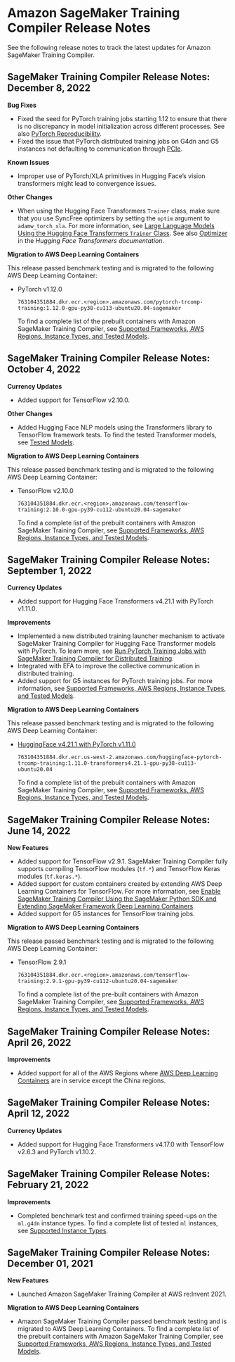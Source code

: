 # Amazon SageMaker Training Compiler Release Notes<a name="training-compiler-release-notes"></a>

See the following release notes to track the latest updates for Amazon SageMaker Training Compiler\.

## SageMaker Training Compiler Release Notes: December 8, 2022<a name="training-compiler-release-notes-20221208"></a>

**Bug Fixes**
+ Fixed the seed for PyTorch training jobs starting 1\.12 to ensure that there is no discrepancy in model initialization across different processes\. See also [PyTorch Reproducibility](https://pytorch.org/docs/stable/notes/randomness.html)\.
+ Fixed the issue that PyTorch distributed training jobs on G4dn and G5 instances not defaulting to communication through [PCIe](https://en.wikipedia.org/wiki/PCI_Express)\.

**Known Issues**
+ Improper use of PyTorch/XLA primitives in Hugging Face’s vision transformers might lead to convergence issues\.

**Other Changes**
+ When using the Hugging Face Transformers `Trainer` class, make sure that you use SyncFree optimizers by setting the `optim` argument to `adamw_torch_xla`\. For more information, see [Large Language Models Using the Hugging Face Transformers `Trainer` Class](training-compiler-pytorch-models.md#training-compiler-pytorch-models-transformers-trainer)\. See also [Optimizer](https://huggingface.co/docs/transformers/v4.23.1/en/perf_train_gpu_one#optimizer) in the *Hugging Face Transformers documentation*\.

**Migration to AWS Deep Learning Containers**

This release passed benchmark testing and is migrated to the following AWS Deep Learning Container:
+ PyTorch v1\.12\.0

  ```
  763104351884.dkr.ecr.<region>.amazonaws.com/pytorch-trcomp-training:1.12.0-gpu-py38-cu113-ubuntu20.04-sagemaker
  ```

  To find a complete list of the prebuilt containers with Amazon SageMaker Training Compiler, see [Supported Frameworks, AWS Regions, Instance Types, and Tested Models](training-compiler-support.md)\.

## SageMaker Training Compiler Release Notes: October 4, 2022<a name="training-compiler-release-notes-20221004"></a>

**Currency Updates**
+ Added support for TensorFlow v2\.10\.0\.

**Other Changes**
+ Added Hugging Face NLP models using the Transformers library to TensorFlow framework tests\. To find the tested Transformer models, see [Tested Models](training-compiler-support.md#training-compiler-tested-models)\.

**Migration to AWS Deep Learning Containers**

This release passed benchmark testing and is migrated to the following AWS Deep Learning Container:
+ TensorFlow v2\.10\.0

  ```
  763104351884.dkr.ecr.<region>.amazonaws.com/tensorflow-training:2.10.0-gpu-py39-cu112-ubuntu20.04-sagemaker
  ```

  To find a complete list of the prebuilt containers with Amazon SageMaker Training Compiler, see [Supported Frameworks, AWS Regions, Instance Types, and Tested Models](training-compiler-support.md)\.

## SageMaker Training Compiler Release Notes: September 1, 2022<a name="training-compiler-release-notes-20220825"></a>

**Currency Updates**
+ Added support for Hugging Face Transformers v4\.21\.1 with PyTorch v1\.11\.0\.

**Improvements**
+ Implemented a new distributed training launcher mechanism to activate SageMaker Training Compiler for Hugging Face Transformer models with PyTorch\. To learn more, see [Run PyTorch Training Jobs with SageMaker Training Compiler for Distributed Training](training-compiler-enable-pytorch.md#training-compiler-estimator-pytorch-distributed)\.
+ Integrated with EFA to improve the collective communication in distributed training\.
+ Added support for G5 instances for PyTorch training jobs\. For more information, see [Supported Frameworks, AWS Regions, Instance Types, and Tested Models](training-compiler-support.md)\.

**Migration to AWS Deep Learning Containers**

This release passed benchmark testing and is migrated to the following AWS Deep Learning Container:
+ [HuggingFace v4\.21\.1 with PyTorch v1\.11\.0](https://github.com/aws/deep-learning-containers/releases/tag/v1.0-trcomp-hf-4.21.1-pt-1.11.0-tr-gpu-py38)

  ```
  763104351884.dkr.ecr.us-west-2.amazonaws.com/huggingface-pytorch-trcomp-training:1.11.0-transformers4.21.1-gpu-py38-cu113-ubuntu20.04
  ```

  To find a complete list of the prebuilt containers with Amazon SageMaker Training Compiler, see [Supported Frameworks, AWS Regions, Instance Types, and Tested Models](training-compiler-support.md)\.

## SageMaker Training Compiler Release Notes: June 14, 2022<a name="training-compiler-release-notes-20220614"></a>

**New Features**
+ Added support for TensorFlow v2\.9\.1\. SageMaker Training Compiler fully supports compiling TensorFlow modules \(`tf.*`\) and TensorFlow Keras modules \(`tf.keras.*`\)\.
+ Added support for custom containers created by extending AWS Deep Learning Containers for TensorFlow\. For more information, see [Enable SageMaker Training Compiler Using the SageMaker Python SDK and Extending SageMaker Framework Deep Learning Containers](training-compiler-enable-tensorflow.md#training-compiler-enable-tensorflow-sdk-extend-container)\.
+ Added support for G5 instances for TensorFlow training jobs\.

**Migration to AWS Deep Learning Containers**

This release passed benchmark testing and is migrated to the following AWS Deep Learning Container:
+ TensorFlow 2\.9\.1

  ```
  763104351884.dkr.ecr.<region>.amazonaws.com/tensorflow-training:2.9.1-gpu-py39-cu112-ubuntu20.04-sagemaker
  ```

  To find a complete list of the pre\-built containers with Amazon SageMaker Training Compiler, see [Supported Frameworks, AWS Regions, Instance Types, and Tested Models](training-compiler-support.md)\.

## SageMaker Training Compiler Release Notes: April 26, 2022<a name="training-compiler-release-notes-20220426"></a>

**Improvements**
+ Added support for all of the AWS Regions where [AWS Deep Learning Containers](https://github.com/aws/deep-learning-containers/blob/master/available_images.md) are in service except the China regions\.

## SageMaker Training Compiler Release Notes: April 12, 2022<a name="training-compiler-release-notes-20220412"></a>

**Currency Updates**
+ Added support for Hugging Face Transformers v4\.17\.0 with TensorFlow v2\.6\.3 and PyTorch v1\.10\.2\.

## SageMaker Training Compiler Release Notes: February 21, 2022<a name="training-compiler-release-notes-20220221"></a>

**Improvements**
+ Completed benchmark test and confirmed training speed\-ups on the `ml.g4dn` instance types\. To find a complete list of tested `ml` instances, see [Supported Instance Types](training-compiler-support.md#training-compiler-supported-instance-types)\.

## SageMaker Training Compiler Release Notes: December 01, 2021<a name="training-compiler-release-notes-20211201"></a>

**New Features**
+ Launched Amazon SageMaker Training Compiler at AWS re:Invent 2021\.

**Migration to AWS Deep Learning Containers**
+ Amazon SageMaker Training Compiler passed benchmark testing and is migrated to AWS Deep Learning Containers\. To find a complete list of the prebuilt containers with Amazon SageMaker Training Compiler, see [Supported Frameworks, AWS Regions, Instance Types, and Tested Models](training-compiler-support.md)\.
